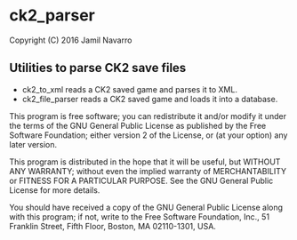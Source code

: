 # ck2_parser

Copyright (C) 2016  Jamil Navarro

## Utilities to parse CK2 save files

 - ck2_to_xml reads a CK2 saved game and parses it to XML.
 - ck2_file_parser reads a CK2 saved game and loads it into a database.

This program is free software; you can redistribute it and/or
modify it under the terms of the GNU General Public License
as published by the Free Software Foundation; either version 2
of the License, or (at your option) any later version.

This program is distributed in the hope that it will be useful,
but WITHOUT ANY WARRANTY; without even the implied warranty of
MERCHANTABILITY or FITNESS FOR A PARTICULAR PURPOSE.  See the
GNU General Public License for more details.

You should have received a copy of the GNU General Public License
along with this program; if not, write to the Free Software
Foundation, Inc., 51 Franklin Street, Fifth Floor, Boston, MA  02110-1301, USA.
